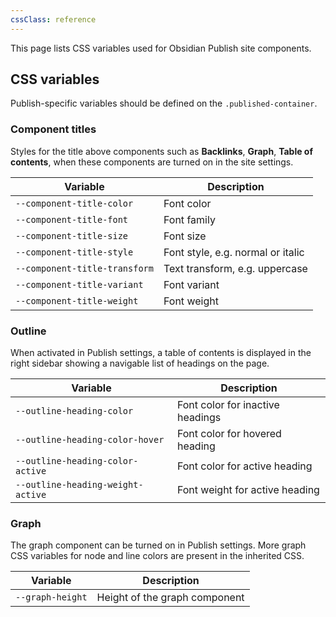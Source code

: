 ```yaml
---
cssClass: reference
---
```


This page lists CSS variables used for Obsidian Publish site components.

## CSS variables

Publish-specific variables should be defined on the `.published-container`.

### Component titles

Styles for the title above components such as **Backlinks**, **Graph**, **Table of contents**, when these components are turned on in the site settings.

| Variable                      | Description                       |
| ----------------------------- | --------------------------------- |
| `--component-title-color`     | Font color                        |
| `--component-title-font`      | Font family                       |
| `--component-title-size`      | Font size                         |
| `--component-title-style`     | Font style, e.g. normal or italic |
| `--component-title-transform` | Text transform, e.g. uppercase                                  |
| `--component-title-variant`   | Font variant                      |
| `--component-title-weight`    | Font weight                       |


### Outline

When activated in Publish settings, a table of contents is displayed in the right sidebar showing a navigable list of headings on the page.

| Variable                          | Description                      |
| --------------------------------- | -------------------------------- |
| `--outline-heading-color`         | Font color for inactive headings |
| `--outline-heading-color-hover`   | Font color for hovered heading   |
| `--outline-heading-color-active`  | Font color for active heading    |
| `--outline-heading-weight-active` | Font weight for active heading   |

### Graph

The graph component can be turned on in Publish settings. More graph CSS variables for node and line colors are present in the inherited CSS.

| Variable         | Description                   |
| ---------------- | ----------------------------- |
| `--graph-height` | Height of the graph component |

